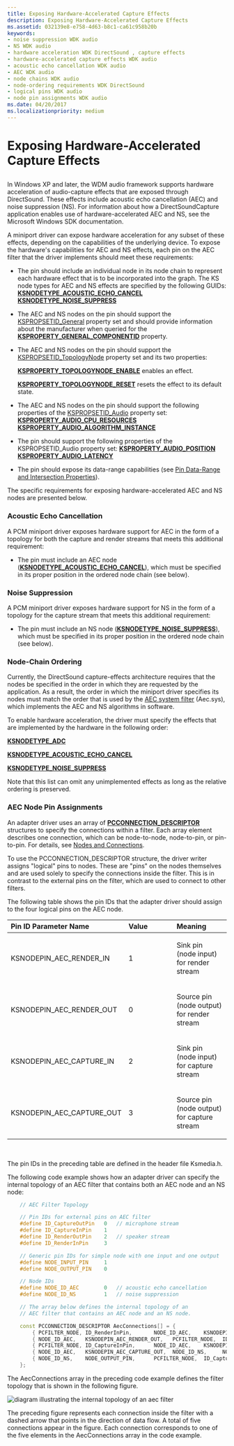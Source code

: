 ```yaml
---
title: Exposing Hardware-Accelerated Capture Effects
description: Exposing Hardware-Accelerated Capture Effects
ms.assetid: 032139e8-e758-4d63-b8c1-ca61c958b20b
keywords:
- noise suppression WDK audio
- NS WDK audio
- hardware acceleration WDK DirectSound , capture effects
- hardware-accelerated capture effects WDK audio
- acoustic echo cancellation WDK audio
- AEC WDK audio
- node chains WDK audio
- node-ordering requirements WDK DirectSound
- logical pins WDK audio
- node pin assignments WDK audio
ms.date: 04/20/2017
ms.localizationpriority: medium
---
```


# Exposing Hardware-Accelerated Capture Effects


## <span id="exposing_hardware_accelerated_capture_effects"></span><span id="EXPOSING_HARDWARE_ACCELERATED_CAPTURE_EFFECTS"></span>


In Windows XP and later, the WDM audio framework supports hardware acceleration of audio-capture effects that are exposed through DirectSound. These effects include acoustic echo cancellation (AEC) and noise suppression (NS). For information about how a DirectSoundCapture application enables use of hardware-accelerated AEC and NS, see the Microsoft Windows SDK documentation.

A miniport driver can expose hardware acceleration for any subset of these effects, depending on the capabilities of the underlying device. To expose the hardware's capabilities for AEC and NS effects, each pin on the AEC filter that the driver implements should meet these requirements:

-   The pin should include an individual node in its node chain to represent each hardware effect that is to be incorporated into the graph. The KS node types for AEC and NS effects are specified by the following GUIDs:
    [**KSNODETYPE\_ACOUSTIC\_ECHO\_CANCEL**](https://msdn.microsoft.com/library/windows/hardware/ff537150)
    [**KSNODETYPE\_NOISE\_SUPPRESS**](https://msdn.microsoft.com/library/windows/hardware/ff537182)
-   The AEC and NS nodes on the pin should support the [KSPROPSETID\_General](https://msdn.microsoft.com/library/windows/hardware/ff566576) property set and should provide information about the manufacturer when queried for the [**KSPROPERTY\_GENERAL\_COMPONENTID**](https://msdn.microsoft.com/library/windows/hardware/ff565171) property.

-   The AEC and NS nodes on the pin should support the [KSPROPSETID\_TopologyNode](https://msdn.microsoft.com/library/windows/hardware/ff537491) property set and its two properties:

    [**KSPROPERTY\_TOPOLOGYNODE\_ENABLE**](https://msdn.microsoft.com/library/windows/hardware/ff537431) enables an effect.

    [**KSPROPERTY\_TOPOLOGYNODE\_RESET**](https://msdn.microsoft.com/library/windows/hardware/ff537434) resets the effect to its default state.

-   The AEC and NS nodes on the pin should support the following properties of the [KSPROPSETID\_Audio](https://msdn.microsoft.com/library/windows/hardware/ff537440) property set:
    [**KSPROPERTY\_AUDIO\_CPU\_RESOURCES**](https://msdn.microsoft.com/library/windows/hardware/ff537255)
    [**KSPROPERTY\_AUDIO\_ALGORITHM\_INSTANCE**](https://msdn.microsoft.com/library/windows/hardware/ff537240)
-   The pin should support the following properties of the KSPROPSETID\_Audio property set:
    [**KSPROPERTY\_AUDIO\_POSITION**](https://msdn.microsoft.com/library/windows/hardware/ff537297)
    [**KSPROPERTY\_AUDIO\_LATENCY**](https://msdn.microsoft.com/library/windows/hardware/ff537286)
-   The pin should expose its data-range capabilities (see [Pin Data-Range and Intersection Properties](pin-data-range-and-intersection-properties.md)).

The specific requirements for exposing hardware-accelerated AEC and NS nodes are presented below.

### <span id="Acoustic_Echo_Cancellation"></span><span id="acoustic_echo_cancellation"></span><span id="ACOUSTIC_ECHO_CANCELLATION"></span>Acoustic Echo Cancellation

A PCM miniport driver exposes hardware support for AEC in the form of a topology for both the capture and render streams that meets this additional requirement:

-   The pin must include an AEC node ([**KSNODETYPE\_ACOUSTIC\_ECHO\_CANCEL**](https://msdn.microsoft.com/library/windows/hardware/ff537150)), which must be specified in its proper position in the ordered node chain (see below).

### <span id="Noise_Suppression"></span><span id="noise_suppression"></span><span id="NOISE_SUPPRESSION"></span>Noise Suppression

A PCM miniport driver exposes hardware support for NS in the form of a topology for the capture stream that meets this additional requirement:

-   The pin must include an NS node ([**KSNODETYPE\_NOISE\_SUPPRESS**](https://msdn.microsoft.com/library/windows/hardware/ff537182)), which must be specified in its proper position in the ordered node chain (see below).

### <span id="Node-Chain_Ordering"></span><span id="node-chain_ordering"></span><span id="NODE-CHAIN_ORDERING"></span>Node-Chain Ordering

Currently, the DirectSound capture-effects architecture requires that the nodes be specified in the order in which they are requested by the application. As a result, the order in which the miniport driver specifies its nodes must match the order that is used by the [AEC system filter](aec-system-filter.md) (Aec.sys), which implements the AEC and NS algorithms in software.

To enable hardware acceleration, the driver must specify the effects that are implemented by the hardware in the following order:

[**KSNODETYPE\_ADC**](https://msdn.microsoft.com/library/windows/hardware/ff537153)

[**KSNODETYPE\_ACOUSTIC\_ECHO\_CANCEL**](https://msdn.microsoft.com/library/windows/hardware/ff537150)

[**KSNODETYPE\_NOISE\_SUPPRESS**](https://msdn.microsoft.com/library/windows/hardware/ff537182)

Note that this list can omit any unimplemented effects as long as the relative ordering is preserved.

### <span id="AEC_Node_Pin_Assignments"></span><span id="aec_node_pin_assignments"></span><span id="AEC_NODE_PIN_ASSIGNMENTS"></span>AEC Node Pin Assignments

An adapter driver uses an array of [**PCCONNECTION\_DESCRIPTOR**](https://msdn.microsoft.com/library/windows/hardware/ff537688) structures to specify the connections within a filter. Each array element describes one connection, which can be node-to-node, node-to-pin, or pin-to-pin. For details, see [Nodes and Connections](nodes-and-connections.md).

To use the PCCONNECTION\_DESCRIPTOR structure, the driver writer assigns "logical" pins to nodes. These are "pins" on the nodes themselves and are used solely to specify the connections inside the filter. This is in contrast to the external pins on the filter, which are used to connect to other filters.

The following table shows the pin IDs that the adapter driver should assign to the four logical pins on the AEC node.

<table>
<colgroup>
<col width="33%" />
<col width="33%" />
<col width="33%" />
</colgroup>
<thead>
<tr class="header">
<th align="left">Pin ID Parameter Name</th>
<th align="left">Value</th>
<th align="left">Meaning</th>
</tr>
</thead>
<tbody>
<tr class="odd">
<td align="left"><p>KSNODEPIN_AEC_RENDER_IN</p></td>
<td align="left"><p>1</p></td>
<td align="left"><p>Sink pin (node input) for render stream</p></td>
</tr>
<tr class="even">
<td align="left"><p>KSNODEPIN_AEC_RENDER_OUT</p></td>
<td align="left"><p>0</p></td>
<td align="left"><p>Source pin (node output) for render stream</p></td>
</tr>
<tr class="odd">
<td align="left"><p>KSNODEPIN_AEC_CAPTURE_IN</p></td>
<td align="left"><p>2</p></td>
<td align="left"><p>Sink pin (node input) for capture stream</p></td>
</tr>
<tr class="even">
<td align="left"><p>KSNODEPIN_AEC_CAPTURE_OUT</p></td>
<td align="left"><p>3</p></td>
<td align="left"><p>Source pin (node output) for capture stream</p></td>
</tr>
</tbody>
</table>

 

The pin IDs in the preceding table are defined in the header file Ksmedia.h.

The following code example shows how an adapter driver can specify the internal topology of an AEC filter that contains both an AEC node and an NS node:

```cpp
    // AEC Filter Topology

    // Pin IDs for external pins on AEC filter
    #define ID_CaptureOutPin   0   // microphone stream
    #define ID_CaptureInPin    1
    #define ID_RenderOutPin    2   // speaker stream
    #define ID_RenderInPin     3

    // Generic pin IDs for simple node with one input and one output
    #define NODE_INPUT_PIN     1
    #define NODE_OUTPUT_PIN    0

    // Node IDs
    #define NODE_ID_AEC        0   // acoustic echo cancellation
    #define NODE_ID_NS         1   // noise suppression

    // The array below defines the internal topology of an
    // AEC filter that contains an AEC node and an NS node.

    const PCCONNECTION_DESCRIPTOR AecConnections[] = {
        { PCFILTER_NODE, ID_RenderInPin,       NODE_ID_AEC,    KSNODEPIN_AEC_RENDER_IN  },
        { NODE_ID_AEC,   KSNODEPIN_AEC_RENDER_OUT,   PCFILTER_NODE,  ID_RenderOutPin    },
        { PCFILTER_NODE, ID_CaptureInPin,      NODE_ID_AEC,    KSNODEPIN_AEC_CAPTURE_IN },
        { NODE_ID_AEC,   KSNODEPIN_AEC_CAPTURE_OUT,  NODE_ID_NS,     NODE_INPUT_PIN     },
        { NODE_ID_NS,    NODE_OUTPUT_PIN,      PCFILTER_NODE,  ID_CaptureOutPin   }
    };
```

The AecConnections array in the preceding code example defines the filter topology that is shown in the following figure.

![diagram illustrating the internal topology of an aec filter](images/aectopo.png)

The preceding figure represents each connection inside the filter with a dashed arrow that points in the direction of data flow. A total of five connections appear in the figure. Each connection corresponds to one of the five elements in the AecConnections array in the code example.

 

 




